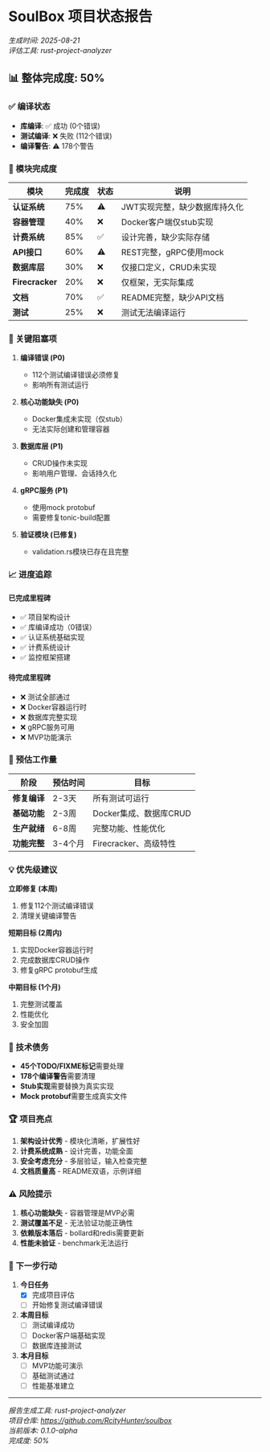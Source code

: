 # SoulBox 项目状态报告

*生成时间: 2025-08-21*  
*评估工具: rust-project-analyzer*

## 📊 整体完成度: 50%

### ✅ 编译状态
- **库编译**: ✅ 成功 (0个错误)
- **测试编译**: ❌ 失败 (112个错误)
- **编译警告**: ⚠️ 178个警告

### 🎯 模块完成度

| 模块 | 完成度 | 状态 | 说明 |
|------|--------|------|------|
| **认证系统** | 75% | ⚠️ | JWT实现完整，缺少数据库持久化 |
| **容器管理** | 40% | ❌ | Docker客户端仅stub实现 |
| **计费系统** | 85% | ✅ | 设计完善，缺少实际存储 |
| **API接口** | 60% | ⚠️ | REST完整，gRPC使用mock |
| **数据库层** | 30% | ❌ | 仅接口定义，CRUD未实现 |
| **Firecracker** | 20% | ❌ | 仅框架，无实际集成 |
| **文档** | 70% | ✅ | README完整，缺少API文档 |
| **测试** | 25% | ❌ | 测试无法编译运行 |

### 🚨 关键阻塞项

1. **编译错误 (P0)**
   - 112个测试编译错误必须修复
   - 影响所有测试运行

2. **核心功能缺失 (P0)**
   - Docker集成未实现（仅stub）
   - 无法实际创建和管理容器

3. **数据库层 (P1)**
   - CRUD操作未实现
   - 影响用户管理、会话持久化

4. **gRPC服务 (P1)**
   - 使用mock protobuf
   - 需要修复tonic-build配置

5. **验证模块 (已修复)**
   - validation.rs模块已存在且完整

### 📈 进度追踪

#### 已完成里程碑
- ✅ 项目架构设计
- ✅ 库编译成功（0错误）
- ✅ 认证系统基础实现
- ✅ 计费系统设计
- ✅ 监控框架搭建

#### 待完成里程碑
- ❌ 测试全部通过
- ❌ Docker容器运行时
- ❌ 数据库完整实现
- ❌ gRPC服务可用
- ❌ MVP功能演示

### 🚀 预估工作量

| 阶段 | 预估时间 | 目标 |
|------|----------|------|
| **修复编译** | 2-3天 | 所有测试可运行 |
| **基础功能** | 2-3周 | Docker集成、数据库CRUD |
| **生产就绪** | 6-8周 | 完整功能、性能优化 |
| **功能完整** | 3-4个月 | Firecracker、高级特性 |

### 💡 优先级建议

**立即修复 (本周)**
1. 修复112个测试编译错误
2. 清理关键编译警告

**短期目标 (2周内)**
1. 实现Docker容器运行时
2. 完成数据库CRUD操作
3. 修复gRPC protobuf生成

**中期目标 (1个月)**
1. 完整测试覆盖
2. 性能优化
3. 安全加固

### 📝 技术债务

- **45个TODO/FIXME标记**需要处理
- **178个编译警告**需要清理
- **Stub实现**需要替换为真实实现
- **Mock protobuf**需要生成真实文件

### 🏆 项目亮点

1. **架构设计优秀** - 模块化清晰，扩展性好
2. **计费系统成熟** - 设计完善，功能全面
3. **安全考虑充分** - 多层验证，输入检查完整
4. **文档质量高** - README双语，示例详细

### ⚠️ 风险提示

1. **核心功能缺失** - 容器管理是MVP必需
2. **测试覆盖不足** - 无法验证功能正确性
3. **依赖版本落后** - bollard和redis需要更新
4. **性能未验证** - benchmark无法运行

### 📅 下一步行动

1. **今日任务**
   - [x] 完成项目评估
   - [ ] 开始修复测试编译错误

2. **本周目标**
   - [ ] 测试编译成功
   - [ ] Docker客户端基础实现
   - [ ] 数据库连接测试

3. **本月目标**
   - [ ] MVP功能可演示
   - [ ] 基础测试通过
   - [ ] 性能基准建立

---

*报告生成工具: rust-project-analyzer*  
*项目仓库: https://github.com/RcityHunter/soulbox*  
*当前版本: 0.1.0-alpha*  
*完成度: 50%*